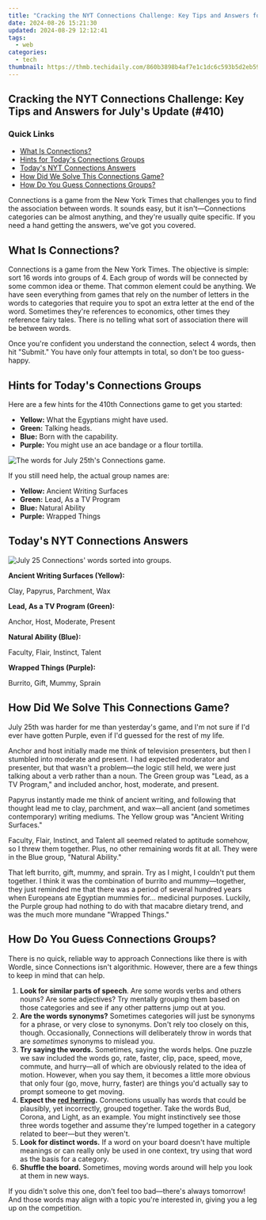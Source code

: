 ```yaml
---
title: "Cracking the NYT Connections Challenge: Key Tips and Answers for July's Update (#410)"
date: 2024-08-26 15:21:30
updated: 2024-08-29 12:12:41
tags:
  - web
categories:
  - tech
thumbnail: https://thmb.techidaily.com/860b3898b4af7e1c1dc6c593b5d2eb5997c8c8e6aad583a53288672db7b6ce02.jpg
---
```


## Cracking the NYT Connections Challenge: Key Tips and Answers for July's Update (#410)

### Quick Links

* [What Is Connections?](https://vimeo-videos.techidaily.com/updated-in-2024-unveiling-vimeo-subscription-perks-for-every-user-type/)
* [Hints for Today's Connections Groups](https://location-social.techidaily.com/in-2024-change-location-on-yik-yak-for-your-vivo-x100-pro-to-enjoy-more-fun-drfone-by-drfone-virtual-android/)
* [Today's NYT Connections Answers](https://youtube-tips.techidaily.com/n-2024-discovering-the-stars-of-youtubes-best-music-videos-2023/)
* [How Did We Solve This Connections Game?](https://ios-unlock.techidaily.com/how-to-unlock-a-found-apple-iphone-12-by-drfone-ios/)
* [How Do You Guess Connections Groups?](https://fake-location.techidaily.com/full-guide-to-fix-itoolab-anygo-not-working-on-xiaomi-civi-3-disney-100th-anniversary-edition-drfone-by-drfone-virtual-android/)

 Connections is a game from the New York Times that challenges you to find the association between words. It sounds easy, but it isn't—Connections categories can be almost anything, and they're usually quite specific. If you need a hand getting the answers, we've got you covered.

##  What Is Connections?

 Connections is a game from the New York Times. The objective is simple: sort 16 words into groups of 4\. Each group of words will be connected by some common idea or theme. That common element could be anything. We have seen everything from games that rely on the number of letters in the words to categories that require you to spot an extra letter at the end of the word. Sometimes they're references to economics, other times they reference fairy tales. There is no telling what sort of association there will be between words.

 Once you're confident you understand the connection, select 4 words, then hit "Submit." You have only four attempts in total, so don't be too guess-happy.

##  Hints for Today's Connections Groups

 Here are a few hints for the 410th Connections game to get you started:

* **Yellow:** What the Egyptians might have used.
* **Green:** Talking heads.
* **Blue:** Born with the capability.
* **Purple:** You might use an ace bandage or a flour tortilla.

![The words for July 25th's Connections game.](https://static1.howtogeekimages.com/wordpress/wp-content/uploads/2024/07/july-25-connections.png) 

 If you still need help, the actual group names are:

* **Yellow:** Ancient Writing Surfaces
* **Green:** Lead, As a TV Program
* **Blue:** Natural Ability
* **Purple:** Wrapped Things

##  Today's NYT Connections Answers

![July 25 Connections' words sorted into groups.](https://static1.howtogeekimages.com/wordpress/wp-content/uploads/2024/07/july-25-connections-filled.png) 

**Ancient Writing Surfaces (Yellow):** 

 Clay, Papyrus, Parchment, Wax

**Lead, As a TV Program (Green):** 

 Anchor, Host, Moderate, Present

**Natural Ability (Blue):** 

 Faculty, Flair, Instinct, Talent

**Wrapped Things (Purple):** 

 Burrito, Gift, Mummy, Sprain

##  How Did We Solve This Connections Game?

 July 25th was harder for me than yesterday's game, and I'm not sure if I'd ever have gotten Purple, even if I'd guessed for the rest of my life. 

 Anchor and host initially made me think of television presenters, but then I stumbled into moderate and present. I had expected moderator and presenter, but that wasn't a problem—the logic still held, we were just talking about a verb rather than a noun. The Green group was "Lead, as a TV Program," and included anchor, host, moderate, and present. 

 Papyrus instantly made me think of ancient writing, and following that thought lead me to clay, parchment, and wax—all ancient (and sometimes contemporary) writing mediums. The Yellow group was "Ancient Writing Surfaces." 

 Faculty, Flair, Instinct, and Talent all seemed related to aptitude somehow, so I threw them together. Plus, no other remaining words fit at all. They were in the Blue group, "Natural Ability." 

 That left burrito, gift, mummy, and sprain. Try as I might, I couldn't put them together. I think it was the combination of burrito and mummy—together, they just reminded me that there was a period of several hundred years when Europeans ate Egyptian mummies for... medicinal purposes. Luckily, the Purple group had nothing to do with that macabre dietary trend, and was the much more mundane "Wrapped Things." 

##  How Do You Guess Connections Groups?

 There is no quick, reliable way to approach Connections like there is with Wordle, since Connections isn't algorithmic. However, there are a few things to keep in mind that can help.

1. **Look for similar parts of speech**. Are some words verbs and others nouns? Are some adjectives? Try mentally grouping them based on those categories and see if any other patterns jump out at you.
2. **Are the words synonyms?** Sometimes categories will just be synonyms for a phrase, or very close to synonyms. Don't rely too closely on this, though. Occasionally, Connections will deliberately throw in words that are _sometimes_ synonyms to mislead you.
3. **Try saying the words.** Sometimes, saying the words helps. One puzzle we saw included the words go, rate, faster, clip, pace, speed, move, commute, and hurry—all of which are obviously related to the idea of motion. However, when you say them, it becomes a little more obvious that only four (go, move, hurry, faster) are things you'd actually say to prompt someone to get moving.
4. **Expect the [red herring](https://www.merriam-webster.com/dictionary/red%20herring).** Connections usually has words that could be plausibly, yet incorrectly, grouped together. Take the words Bud, Corona, and Light, as an example. You might instinctively see those three words together and assume they're lumped together in a category related to beer—but they weren't.
5. **Look for distinct words.** If a word on your board doesn't have multiple meanings or can really only be used in one context, try using that word as the basis for a category.
6. **Shuffle the board.** Sometimes, moving words around will help you look at them in new ways.

 If you didn't solve this one, don't feel too bad—there's always tomorrow! And those words may align with a topic you're interested in, giving you a leg up on the competition.

<ins class="adsbygoogle"
     style="display:block"
     data-ad-format="autorelaxed"
     data-ad-client="ca-pub-7571918770474297"
     data-ad-slot="1223367746"></ins>



<ins class="adsbygoogle"
     style="display:block"
     data-ad-client="ca-pub-7571918770474297"
     data-ad-slot="8358498916"
     data-ad-format="auto"
     data-full-width-responsive="true"></ins>
